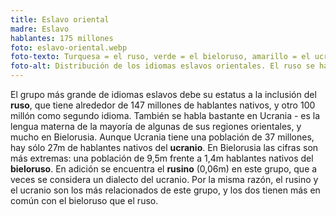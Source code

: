 ```yaml
---
title: Eslavo oriental
madre: Eslavo
hablantes: 175 millones
foto: eslavo-oriental.webp
foto-texto: Turquesa = el ruso, verde = el bieloruso, amarillo = el ucraniano, naranja-rojo = el rusino.
foto-alt: Distribución de los idiomas eslavos orientales. El ruso se habla en Rusia, Crimea y mucho del este y el sur de Ucrania, una franja (Transnistria) en el este de Moldavia, la mayoría de Bielorusia, también en el este, y en algunas partes de Letonia y Estonia. El ucraniano se habla en Ucrania, más en el oeste, y el bieoloruso parcialmente en el este de Bieolrusia. El rusino se habla un poco entre las fronteras de Ucrania, Hungría y Polonia, y un poquísimo en Bosnia y Herzegovina.
---
```


El grupo más grande de idiomas eslavos debe su estatus a la inclusión del **ruso**, que tiene alrededor de 147 millones de hablantes nativos, y otro 100 millón como segundo idioma. También se habla bastante en Ucrania - es la lengua materna de la mayoría de algunas de sus regiones orientales, y mucho en Bielorusia. Aunque Ucrania tiene una población de 37 millones, hay sólo 27m de hablantes nativos del **ucranio**. En Bielorusia las cifras son más extremas: una población de 9,5m frente a 1,4m hablantes nativos del **bieloruso**. En adición se encuentra el **rusino** (0,06m) en este grupo, que a veces se considera un dialecto del ucranio. Por la misma razón, el rusino y el ucranio son los más relacionados de este grupo, y los dos tienen más en común con el bieloruso que el ruso.